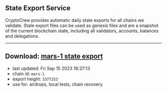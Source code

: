 ## State Export Service
CryptoCrew provides automatic daily state exports for all chains we validate. State export files can be used as genesis files and are a snapshot of the current blockchain state, including all validators, accounts, balances and delegations.

---
**Download: [mars-1 state export](https://dl.ccvalidators.com/SERVICE/mars/mars-1_export_3377253.json)**
---

- last updated: Fri Sep 15 2023 18:37:13
- chain id: `mars-1`
- export height: `3377253`
- use for: airdrops, local tests, chain recovery
